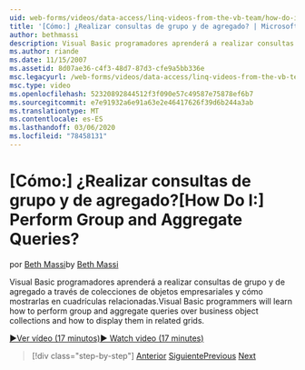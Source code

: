 ```yaml
---
uid: web-forms/videos/data-access/linq-videos-from-the-vb-team/how-do-i-perform-group-and-aggregate-queries
title: '[Cómo:] ¿Realizar consultas de grupo y de agregado? | Microsoft Docs'
author: bethmassi
description: Visual Basic programadores aprenderá a realizar consultas de grupo y de agregado a través de colecciones de objetos empresariales y cómo mostrarlas en cuadrículas relacionadas.
ms.author: riande
ms.date: 11/15/2007
ms.assetid: 8d07ae36-c4f3-48d7-87d3-cfe9a5bb336e
msc.legacyurl: /web-forms/videos/data-access/linq-videos-from-the-vb-team/how-do-i-perform-group-and-aggregate-queries
msc.type: video
ms.openlocfilehash: 52320892844512f3f090e57c49587e75878ef6b7
ms.sourcegitcommit: e7e91932a6e91a63e2e46417626f39d6b244a3ab
ms.translationtype: MT
ms.contentlocale: es-ES
ms.lasthandoff: 03/06/2020
ms.locfileid: "78458131"
---
```

# <a name="how-do-i-perform-group-and-aggregate-queries"></a><span data-ttu-id="ff34b-104">[Cómo:] ¿Realizar consultas de grupo y de agregado?</span><span class="sxs-lookup"><span data-stu-id="ff34b-104">[How Do I:] Perform Group and Aggregate Queries?</span></span>

<span data-ttu-id="ff34b-105">por [Beth Massi](https://github.com/bethmassi)</span><span class="sxs-lookup"><span data-stu-id="ff34b-105">by [Beth Massi](https://github.com/bethmassi)</span></span>

<span data-ttu-id="ff34b-106">Visual Basic programadores aprenderá a realizar consultas de grupo y de agregado a través de colecciones de objetos empresariales y cómo mostrarlas en cuadrículas relacionadas.</span><span class="sxs-lookup"><span data-stu-id="ff34b-106">Visual Basic programmers will learn how to perform group and aggregate queries over business object collections and how to display them in related grids.</span></span>

[<span data-ttu-id="ff34b-107">&#9654;Ver vídeo (17 minutos)</span><span class="sxs-lookup"><span data-stu-id="ff34b-107">&#9654; Watch video (17 minutes)</span></span>](https://channel9.msdn.com/Blogs/ASP-NET-Site-Videos/how-do-i-perform-group-and-aggregate-queries)

> [!div class="step-by-step"]
> <span data-ttu-id="ff34b-108">[Anterior](how-do-i-get-started-with-linq.md)
> [Siguiente](how-do-i-upgrade-visual-basic-projects-to-enable-linq.md)</span><span class="sxs-lookup"><span data-stu-id="ff34b-108">[Previous](how-do-i-get-started-with-linq.md)
[Next](how-do-i-upgrade-visual-basic-projects-to-enable-linq.md)</span></span>
